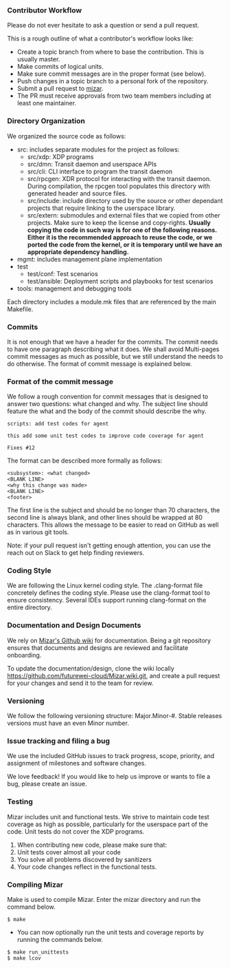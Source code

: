 <!--
SPDX-License-Identifier: MIT
Copyright (c) 2020 The Authors.

Authors: Sherif Abdelwahab <@zasherif>
         Phu Tran          <@phudtran>

Permission is hereby granted, free of charge, to any person obtaining a copy
of this software and associated documentation files (the "Software"), to deal
in the Software without restriction, including without limitation the rights
to use, copy, modify, merge, publish, distribute, sublicense, and/or sell
copies of the Software, and to permit persons to whom the Software is
furnished to do so, subject to the following conditions:The above copyright
notice and this permission notice shall be included in all copies or
substantial portions of the Software.THE SOFTWARE IS PROVIDED "AS IS",
WITHOUT WARRANTY OF ANY KIND, EXPRESS OR IMPLIED, INCLUDING BUT NOT LIMITED
TO THE WARRANTIES OF MERCHANTABILITY, FITNESS FOR A PARTICULAR PURPOSE AND
NONINFRINGEMENT. IN NO EVENT SHALL THE AUTHORS OR COPYRIGHT HOLDERS BE LIABLE
FOR ANY CLAIM, DAMAGES OR OTHER LIABILITY, WHETHER IN AN ACTION OF CONTRACT,
TORT OR OTHERWISE, ARISING FROM, OUT OF OR IN CONNECTION WITH THE SOFTWARE OR
THE USE OR OTHER DEALINGS IN THE SOFTWARE.
-->

### Contributor Workflow

Please do not ever hesitate to ask a question or send a pull request.

This is a rough outline of what a contributor's workflow looks like:

- Create a topic branch from where to base the contribution. This is usually master.
- Make commits of logical units.
- Make sure commit messages are in the proper format (see below).
- Push changes in a topic branch to a personal fork of the repository.
- Submit a pull request to [mizar](https://github.com/futurewei-cloud/mizar).
- The PR must receive approvals from two team members including at least one maintainer.


### Directory Organization

We organized the source code as follows:

* src: includes separate modules for the project as follows:
    * src/xdp: XDP programs
    * src/dmn: Transit daemon and userspace APIs
    * src/cli: CLI interface to program the transit daemon
    * src/rpcgen: XDR protocol for interacting with the transit daemon. During compilation, the rpcgen tool populates this directory with generated header and source files.
    * src/include: include directory used by the source or other dependant projects that require linking to the userspace library.
    * src/extern: submodules and external files that we copied from other projects. Make sure to keep the license and copy-rights. **Usually copying the code in such way is for one of the following reasons. Either it is the recommended approach to reuse the code, or we ported the code from the kernel, or it is temporary until we have an appropriate dependency handling.**
* mgmt: includes management plane implementation
* test
    * test/conf: Test scenarios
    * test/ansible: Deployment scripts and playbooks for test scenarios
* tools: management and debugging tools

Each directory includes a module.mk files that are referenced by the main Makefile.

### Commits

It is not enough that we have a header for the commits. The commit
needs to have one paragraph describing what it does.  We shall avoid Multi-pages commit messages as much as possible, but we still understand the needs to do otherwise. The format of commit message is explained below.

### Format of the commit message

We follow a rough convention for commit messages that is designed to answer two questions: what changed and why.
The subject line should feature the what and the body of the commit should describe the why.

```
scripts: add test codes for agent

this add some unit test codes to improve code coverage for agent

Fixes #12
```

The format can be described more formally as follows:

```
<subsystem>: <what changed>
<BLANK LINE>
<why this change was made>
<BLANK LINE>
<footer>
```

The first line is the subject and should be no longer than 70 characters, the second line is always blank, and other lines should be wrapped at 80 characters. This allows the message to be easier to read on GitHub as well as in various git tools.

Note: if your pull request isn't getting enough attention, you can use the reach out on Slack to get help finding reviewers.


### Coding Style

We are following the Linux kernel coding style. The  .clang-format  file concretely defines the coding style.  Please use the clang-format tool to ensure consistency.  Several IDEs support running clang-format on the entire directory.

### Documentation and Design Documents

We rely on [Mizar's Github wiki](https://github.com/futurewei-cloud/Mizar/wiki) for documentation.  Being a git repository ensures that documents and designs are reviewed and facilitate onboarding.

To update the documentation/design, clone the wiki locally https://github.com/futurewei-cloud/Mizar.wiki.git, and create a pull request for your changes and send it to the team for review.

### Versioning

We follow the following versioning structure:
Major.Minor-#.  Stable releases versions must have an even Minor number.

### Issue tracking and filing a bug

We use the included GitHub issues to track progress, scope, priority, and assignment of milestones and software changes.

We love feedback! If you would like to help us improve or wants to file a bug, please create an issue.

### Testing

Mizar includes unit and functional tests. We strive to maintain code test coverage as high as possible, particularly for the userspace part of the code. Unit tests do not cover the XDP programs.

1. When contributing new code, please make sure that:
1. Unit tests cover almost all your code
1. You solve all problems discovered by sanitizers
1. Your code changes reflect in the functional tests.

### Compiling Mizar

Make is used to compile Mizar. Enter the mizar directory and run the command below.

```
$ make
```

* You can now optionally run the unit tests and coverage reports by running the commands below.

```
$ make run_unittests
$ make lcov
```